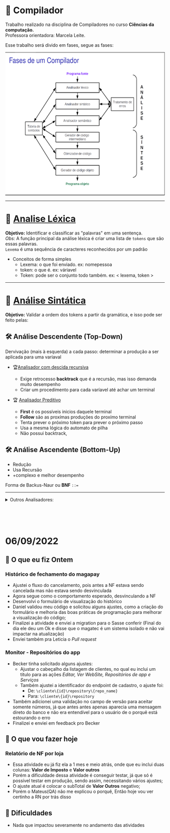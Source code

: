 # 🚀 Compilador
Trabalho realizado na disciplina de Compiladores no curso **Ciências da computação.**<br>
Professora orientadora: Marcela Leite.

Esse trabalho será divido em fases, segue as fases:

<p align="center">
<img src="img/fases_compilador.png" width="650" text-align="center" height="450">
</p>

________

# 📌 [Analise Léxica](analisador_lexico)
**Objetivo:** Identificar e classificar as "palavras" em uma sentença.<br>
*Obs:* A função principal da análise léxica é criar uma lista de `tokens` que são essas palavras.<br>
`Lexema` é uma sequência de caracteres reconhecidos por um padrão<br>

* Conceitos de forma simples
  * Lexema: o que foi enviado. ex: nomepessoa
  * token: o que é. ex: váriavel
  * Token: pode ser o conjunto todo também. ex: < lexema, token >

___
# 📌 [Análise Sintática](analisador_sintatico)
**Objetivo:** Validar a ordem dos tokens a partir da gramática, e isso pode ser feito pelas:

## 🛠️ Análise Descendente (Top-Down)
Dervivação (mais à esquerda)
 a cada passo: determinar a produção a ser aplicada para uma variaval

* 🏆[Analisador com descida recursiva](analisador_sintatico/top_down/descida_recursiva_v2/)
  * Exige retrocesso **backtrack** que é a recursão, mas isso demanda muito desempenho
  * Criar um procedimento para cada varíavel até achar um terminal

* 🏆 [Analisador Preditivo](analisador_sintatico/top_down/analisador_preditivo/)
    * **First** é os possíveis inicios daquele terminal
    * **Follow** são as proxímas produções do proxímo terminal
    * Tenta prever o próximo token para prever o próximo passo
    * Usa a mesma lógica do automato de pilha
    * Não possui backtrack,

## 🛠️ Análise Ascendente (Bottom-Up)
  * Redução
  * Usa Recursão
  * +complexo e melhor desempenho

Forma de Backus-Naur ou **BNF** `::=`
___________
<details>

<summary> Outros Analisadores:</summary>
<br>
<br>

#### 📌 Análise Sintática

#### 📌 Análise Semântica

#### 📌 Gerador de código Intermediário

#### 📌 Otimizador de código

#### 📌 Gerador de código objeto


</details>

<br><br><br>

# 06/09/2022

## 📌 O que eu fiz Ontem

### Histórico de fechamento do magapay
* Ajustei o fluxo do cancelamento, pois antes a NF estava sendo cancelada mas não estava sendo desvinculada
* Agora segue como o comportamento esperado, desvinculando a NF
* Desenvolvi o formulário de visualização do histórico
* Daniel validou meu código e solicitou alguns ajustes, como a criação do formulário e melhoria das boas práticas de programação para melhorar a visualização do código;
* Finalizei a atividade e enviei a migration para o Sasse conferir (Final do dia ele deu um Ok e disse que o magatec é um sistema isolado e não vai impactar na atualização)
* Enviei também pra Leticia o *Pull request*

### Monitor - Repositórios do app
* Becker tinha solicitado alguns ajustes:
    * Ajustar o cabeçalho da listagem de clientes, no qual eu inclui um titulo para as ações *Editar, Ver WebSite, Repositórios de app e Serviços*
    * Também ajustei a identificador do endpoint de cadastro, o ajuste foi:
        * De: `\cliente\{id}\repository\{repo_name}`
        * Para: `\cliente\{id}\repository`
* Também adicionei uma validação no campo de versão para aceitar somente números, já que antes antes apenas aparecia uma mensagem direto do banco e não era entendível para o usuário de o porquê está estourando o erro
* Finalizei e enviei em feedback pro Becker

## 📌 O que vou fazer hoje

### Relatório de NF por loja
* Essa atividade eu já fiz ela a 1 mes e meio atrás, onde que eu inclui duas colunas: **Valor de Imposto** e **Valor outros**
* Porém a dificuldade dessa atividade é conseguir testar, já que só é possível testar em produção, sendo assim, necessitando vários ajustes;
* O ajuste atual é colocar o subTotal de **Valor Outros** negativo;
* Porém o Mateus(QA) não me explicou o porquê, Então hoje vou ver certinho a RN por trás disso


## 📌 Dificuldades
* Nada que impactou severamente no andamento das atividades
